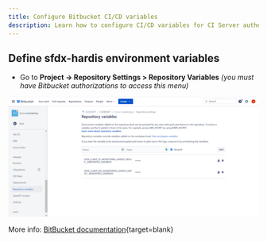 ```yaml
---
title: Configure Bitbucket CI/CD variables
description: Learn how to configure CI/CD variables for CI Server authentication to automate deployments with Bitbucket Pipelines
---
```

<!-- markdownlint-disable MD013 -->

## Define sfdx-hardis environment variables

- Go to **Project -> Repository Settings > Repository Variables** _(you must have Bitbucket authorizations to access this menu)_

![](assets/images/screenshot-bitbucket-variables.png)

More info: [BitBucket documentation](https://support.atlassian.com/bitbucket-cloud/docs/variables-and-secrets/#Secured-variables){target=blank}